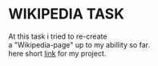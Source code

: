 # WIKIPEDIA TASK

At this task i tried to re-create<br>
a "Wikipedia-page" up to my abillity so far. <br>
here short [link](https://htmlpreview.github.io/?https://github.com/Yitzhak851/Cyber4s-projects/blob/main/1-%20wiki%20page/index.html) for my project. 
